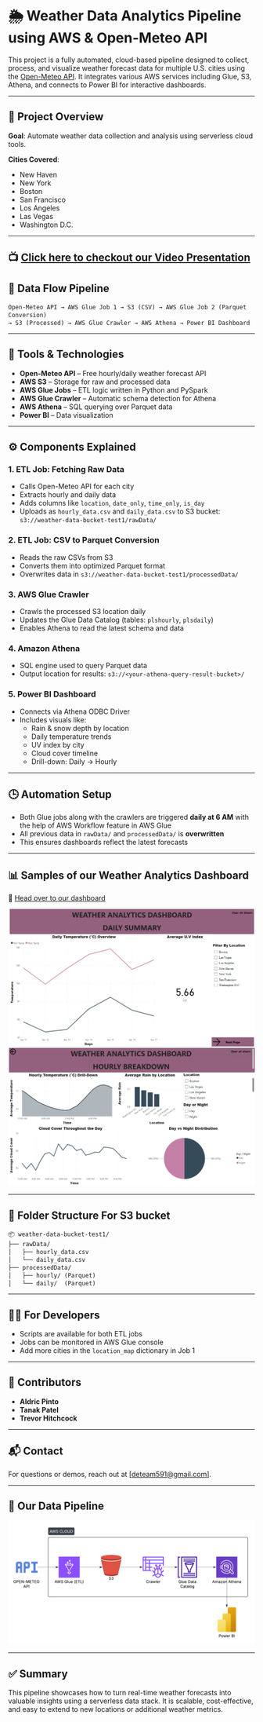 
# 🌦️ Weather Data Analytics Pipeline using AWS & Open-Meteo API

This project is a fully automated, cloud-based pipeline designed to collect, process, and visualize weather forecast data for multiple U.S. cities using the [Open-Meteo API](https://open-meteo.com/). It integrates various AWS services including Glue, S3, Athena, and connects to Power BI for interactive dashboards.

---

## 📌 Project Overview

**Goal**: Automate weather data collection and analysis using serverless cloud tools.

**Cities Covered**:
- New Haven
- New York
- Boston
- San Francisco
- Los Angeles
- Las Vegas
- Washington D.C.

---
## 📺 [Click here to checkout our Video Presentation](https://drive.google.com/file/d/1GdEOXCWhY3IdW2i2xUbSPKwZRr7XKRXG/view?usp=sharing)

## 🔄 Data Flow Pipeline

```
Open-Meteo API → AWS Glue Job 1 → S3 (CSV) → AWS Glue Job 2 (Parquet Conversion) 
→ S3 (Processed) → AWS Glue Crawler → AWS Athena → Power BI Dashboard
```

---

## 🧰 Tools & Technologies

- **Open-Meteo API** – Free hourly/daily weather forecast API
- **AWS S3** – Storage for raw and processed data
- **AWS Glue Jobs** – ETL logic written in Python and PySpark
- **AWS Glue Crawler** – Automatic schema detection for Athena
- **AWS Athena** – SQL querying over Parquet data
- **Power BI** – Data visualization

---

## ⚙️ Components Explained

### 1. ETL Job: Fetching Raw Data
- Calls Open-Meteo API for each city
- Extracts hourly and daily data
- Adds columns like `location`, `date_only`, `time_only`, `is_day`
- Uploads as `hourly_data.csv` and `daily_data.csv` to S3 bucket:  
  `s3://weather-data-bucket-test1/rawData/`

### 2. ETL Job: CSV to Parquet Conversion
- Reads the raw CSVs from S3
- Converts them into optimized Parquet format
- Overwrites data in `s3://weather-data-bucket-test1/processedData/`

### 3. AWS Glue Crawler
- Crawls the processed S3 location daily
- Updates the Glue Data Catalog (tables: `plshourly`, `plsdaily`)
- Enables Athena to read the latest schema and data

### 4. Amazon Athena
- SQL engine used to query Parquet data
- Output location for results: `s3://<your-athena-query-result-bucket>/`

### 5. Power BI Dashboard
- Connects via Athena ODBC Driver
- Includes visuals like:
  - Rain & snow depth by location
  - Daily temperature trends
  - UV index by city
  - Cloud cover timeline
  - Drill-down: Daily → Hourly

---

## 🕒 Automation Setup

- Both Glue jobs along with the crawlers are triggered **daily at 6 AM** with the help of AWS Workflow feature in AWS Glue
- All previous data in `rawData/` and `processedData/` is **overwritten**
- This ensures dashboards reflect the latest forecasts

---

## 📊 Samples of our Weather Analytics Dashboard

🔗 [Head over to our dashboard](https://app.powerbi.com/links/3zxUjGdfVW?ctid=3c71cbab-b5ed-4f3b-ac0d-95509d6c0e93&pbi_source=linkShare)

![PAGE 1](https://github.com/DeTeam01/weather_analytics_dashboard/blob/main/weather_dashboard_pg_1.png)
![PAGE 2](https://github.com/DeTeam01/weather_analytics_dashboard/blob/main/weather_dashboard_pg_2.png)

---

## 📁 Folder Structure For S3 bucket

```
📦 weather-data-bucket-test1/
├── rawData/
│   ├── hourly_data.csv
│   └── daily_data.csv
├── processedData/
│   ├── hourly/ (Parquet)
│   └── daily/  (Parquet)
```

---

## 🧑‍💻 For Developers

- Scripts are available for both ETL jobs
- Jobs can be monitored in AWS Glue console
- Add more cities in the `location_map` dictionary in Job 1

---

## 🤝 Contributors

- **Aldric Pinto**
- **Tanak Patel**
- **Trevor Hitchcock**

---

## 📬 Contact

For questions or demos, reach out at [deteam591@gmail.com].

---

## 📎 Our Data Pipeline

![DE PIPELINE](https://github.com/DeTeam01/weather_analytics_dashboard/blob/main/AWS%20DE%20PIPELINE.png)

---

## ✅ Summary

This pipeline showcases how to turn real-time weather forecasts into valuable insights using a serverless data stack. It is scalable, cost-effective, and easy to extend to new locations or additional weather metrics.
